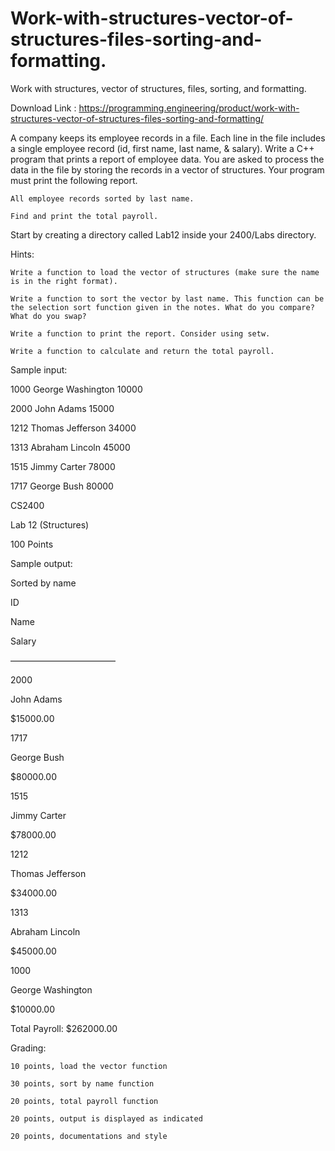 # Work-with-structures-vector-of-structures-files-sorting-and-formatting.
Work with structures, vector of structures, files, sorting, and formatting.



Download Link : https://programming.engineering/product/work-with-structures-vector-of-structures-files-sorting-and-formatting/

A company keeps its employee records in a file. Each line in the file includes a single employee record (id, first name, last name, & salary). Write a C++ program that prints a report of employee data. You are asked to process the data in the file by storing the records in a vector of structures. Your program must print the following report.

    All employee records sorted by last name.

    Find and print the total payroll.

Start by creating a directory called Lab12 inside your 2400/Labs directory.

Hints:

    Write a function to load the vector of structures (make sure the name is in the right format).

    Write a function to sort the vector by last name. This function can be the selection sort function given in the notes. What do you compare? What do you swap?

    Write a function to print the report. Consider using setw.

    Write a function to calculate and return the total payroll.

Sample input:

1000 George Washington 10000

2000 John Adams 15000

1212 Thomas Jefferson 34000

1313 Abraham Lincoln 45000

1515 Jimmy Carter 78000

1717 George Bush 80000

CS2400
		

Lab 12 (Structures)
		

100 Points

Sample output:
	

Sorted by name
	

ID
	

Name
	

Salary

————————————

2000
	

John Adams
	

$15000.00

1717
	

George Bush
	

$80000.00

1515
	

Jimmy Carter
	

$78000.00

1212
	

Thomas Jefferson
	

$34000.00

1313
	

Abraham Lincoln
	

$45000.00

1000
	

George Washington
	

$10000.00

Total Payroll: $262000.00

Grading:

    10 points, load the vector function

    30 points, sort by name function

    20 points, total payroll function

    20 points, output is displayed as indicated

    20 points, documentations and style

